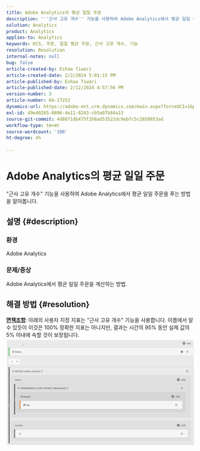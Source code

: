 ```yaml
---
title: Adobe Analytics의 평균 일일 주문
description: '''근사 고유 개수'' 기능을 사용하여 Adobe Analytics에서 평균 일일 주문을 계산하는 방법을 알아봅니다.'
solution: Analytics
product: Analytics
applies-to: Analytics
keywords: KCS, 주문, 일일 평균 주문, 근사 고유 개수, 기능
resolution: Resolution
internal-notes: null
bug: false
article-created-by: Eshaa Tiwari
article-created-date: 2/2/2024 5:01:15 PM
article-published-by: Eshaa Tiwari
article-published-date: 2/12/2024 4:57:56 PM
version-number: 3
article-number: KA-17252
dynamics-url: https://adobe-ent.crm.dynamics.com/main.aspx?forceUCI=1&pagetype=entityrecord&etn=knowledgearticle&id=9ac69aaa-ecc1-ee11-9079-6045bd006268
exl-id: 49e40265-0806-4e11-8243-cb5a07b84a13
source-git-commit: 4d8871db475f268ad53522dc9ebfc5c2850853ad
workflow-type: tm+mt
source-wordcount: '108'
ht-degree: 4%

---
```


# Adobe Analytics의 평균 일일 주문


&quot;근사 고유 개수&quot; 기능을 사용하여 Adobe Analytics에서 평균 일일 주문을 푸는 방법을 알아봅니다.

## 설명 {#description}


### 환경

Adobe Analytics

### 문제/증상

Adobe Analytics에서 평균 일일 주문을 계산하는 방법.


## 해결 방법 {#resolution}


<u><b>면책조항</b></u>: 아래의 사용자 지정 지표는 &quot;근사 고유 개수&quot; 기능을 사용합니다. 이름에서 알 수 있듯이 이것은 100% 정확한 지표는 아니지만, 결과는 시간의 95% 동안 실제 값의 5% 이내에 속할 것이 보장됩니다.
![](assets/62d446f9-58c7-ee11-9079-6045bd0067ea.png)
